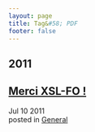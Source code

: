 ```yaml
---
layout: page
title: Tag&#58; PDF
footer: false
---
```


<div id="blog-archives" class="category">
<h2>2011</h2>

<article>
<h1><a href="/2011/07/10/merci-xsl-fo/index.html">Merci XSL-FO !</a></h1>
<time datetime="2011-07-10T00:00:00-06:00" pubdate><span class='month'>Jul</span> <span class='day'>10</span> <span class='year'>2011</span></time>
<footer>
<span class="categories">posted in 
<a href='/categories/general/'>General</a></span>
</footer>
</article>
</div>
